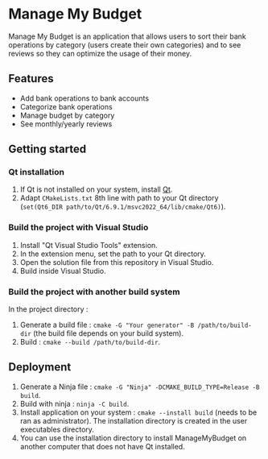 # Manage My Budget

Manage My Budget is an application that allows users to sort their bank operations by category (users create their own categories) and to see reviews so they can optimize the usage of their money.

## Features

- Add bank operations to bank accounts
- Categorize bank operations
- Manage budget by category
- See monthly/yearly reviews

## Getting started

### Qt installation

1. If Qt is not installed on your system, install [Qt](https://www.qt.io/).
2. Adapt `CMakeLists.txt` 8th line with path to your Qt directory (`set(Qt6_DIR path/to/Qt/6.9.1/msvc2022_64/lib/cmake/Qt6)`).

### Build the project with Visual Studio

1. Install "Qt Visual Studio Tools" extension.
2. In the extension menu, set the path to your Qt directory.
3. Open the solution file from this repository in Visual Studio.
4. Build inside Visual Studio.

### Build the project with another build system

In the project directory :

1. Generate a build file : `cmake -G "Your generator" -B /path/to/build-dir` (the build file depends on your build system).
2. Build : `cmake --build /path/to/build-dir`.

## Deployment

1. Generate a Ninja file : `cmake -G "Ninja" -DCMAKE_BUILD_TYPE=Release -B build`.
2. Build with ninja : `ninja -C build`.
3. Install application on your system : `cmake --install build` (needs to be ran as administrator).
    The installation directory is created in the user executables directory.
4. You can use the installation directory to install ManageMyBudget on another computer that does not have Qt installed.